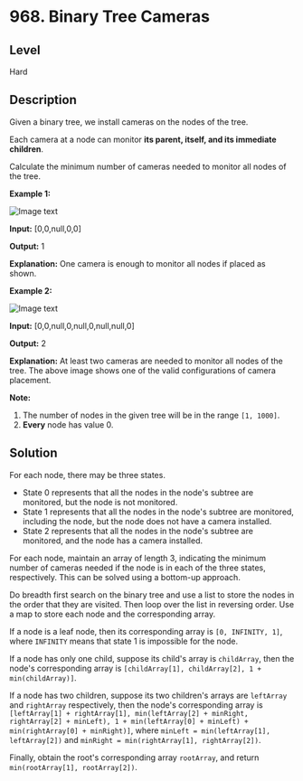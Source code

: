 # 968. Binary Tree Cameras
## Level
Hard

## Description
Given a binary tree, we install cameras on the nodes of the tree. 

Each camera at a node can monitor **its parent, itself, and its immediate children**.

Calculate the minimum number of cameras needed to monitor all nodes of the tree.

**Example 1:**

![Image text](https://assets.leetcode.com/uploads/2018/12/29/bst_cameras_01.png)

**Input:** [0,0,null,0,0]

**Output:** 1

**Explanation:** One camera is enough to monitor all nodes if placed as shown.

**Example 2:**

![Image text](https://assets.leetcode.com/uploads/2018/12/29/bst_cameras_02.png)

**Input:** [0,0,null,0,null,0,null,null,0]

**Output:** 2

**Explanation:** At least two cameras are needed to monitor all nodes of the tree. The above image shows one of the valid configurations of camera placement.

**Note:**

1. The number of nodes in the given tree will be in the range `[1, 1000]`.
2. **Every** node has value 0.

## Solution
For each node, there may be three states.
* State 0 represents that all the nodes in the node's subtree are monitored, but the node is not monitored.
* State 1 represents that all the nodes in the node's subtree are monitored, including the node, but the node does not have a camera installed.
* State 2 represents that all the nodes in the node's subtree are monitored, and the node has a camera installed.

For each node, maintain an array of length 3, indicating the minimum number of cameras needed if the node is in each of the three states, respectively. This can be solved using a bottom-up approach.

Do breadth first search on the binary tree and use a list to store the nodes in the order that they are visited. Then loop over the list in reversing order. Use a map to store each node and the corresponding array.

If a node is a leaf node, then its corresponding array is `[0, INFINITY, 1]`, where `INFINITY` means that state 1 is impossible for the node.

If a node has only one child, suppose its child's array is `childArray`, then the node's corresponding array is `[childArray[1], childArray[2], 1 + min(childArray)]`.

If a node has two children, suppose its two children's arrays are `leftArray` and `rightArray` respectively, then the node's corresponding array is `[leftArray[1] + rightArray[1], min(leftArray[2] + minRight, rightArray[2] + minLeft), 1 + min(leftArray[0] + minLeft) + min(rightArray[0] + minRight)]`, where `minLeft = min(leftArray[1], leftArray[2])` and `minRight = min(rightArray[1], rightArray[2])`.

Finally, obtain the root's corresponding array `rootArray`, and return `min(rootArray[1], rootArray[2])`.
